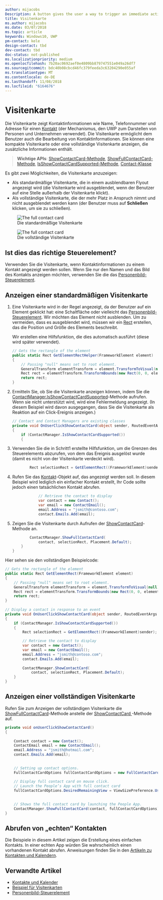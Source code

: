 ```yaml
---
author: mijacobs
Description: A button gives the user a way to trigger an immediate action.
title: Visitenkarte
ms.author: mijacobs
ms.date: 03/07/2018
ms.topic: article
keywords: Windows10, UWP
pm-contact: kele
design-contact: tbd
dev-contact: tbd
doc-status: not-published
ms.localizationpriority: medium
ms.openlocfilehash: 7b20ac0692aef0e4809bb879747551e049a26df7
ms.sourcegitcommit: bdc40b08cbcd46fc379feeda3c63204290e055af
ms.translationtype: MT
ms.contentlocale: de-DE
ms.lasthandoff: 11/08/2018
ms.locfileid: "6164676"
---
```

# <a name="contact-card"></a>Visitenkarte

Die Visitenkarte zeigt Kontaktinformationen wie Name, Telefonnummer und Adresse für einen [Kontakt](//docs.microsoft.com/uwp/api/Windows.ApplicationModel.Contacts.Contact) (der Mechanismus, den UWP zum Darstellen von Personen und Unternehmen verwendet).  Die Visitenkarte ermöglicht dem Benutzer auch die Bearbeitung von Kontaktinformationen. Sie können eine kompakte Visitenkarte oder eine vollständige Visitenkarte anzeigen, die zusätzliche Informationen enthält.

> **Wichtige APIs**: [ShowContactCard-Methode](/uwp/api/windows.applicationmodel.contacts.contactmanager#Windows_ApplicationModel_Contacts_ContactManager_ShowFullContactCard_Windows_ApplicationModel_Contacts_Contact_Windows_Foundation_Rect_),   [ShowFullContactCard-Methode](/uwp/api/windows.applicationmodel.contacts.contactmanager#Windows_ApplicationModel_Contacts_ContactManager_ShowContactCard_Windows_ApplicationModel_Contacts_Contact_Windows_ApplicationModel_Contacts_FullContactCardOptions_),  [IsShowContactCardSupported-Methode](/uwp/api/windows.applicationmodel.contacts.contactmanager.IsShowContactCardSupported),  [Contact-Klasse](//docs.microsoft.com/uwp/api/Windows.ApplicationModel.Contacts.Contact)  

Es gibt zwei Möglichkeiten, die Visitenkarte anzuzeigen:  
* Als standardmäßige Visitenkarte, die in einem ausblendbaren Flyout angezeigt wird (die Visitenkarte wird ausgeblendet, wenn der Benutzer auf eine Stelle außerhalb der Visitenkarte klickt). 
* Als vollständige Visitenkarte, die der mehr Platz in Anspruch nimmt und nicht ausgeblendet werden kann (der Benutzer muss auf **Schließen** klicken, um sie zu schließen). 


<figure>
    <img src="images/contact-card/contact-card-standard.png" alt="The full contact card">
    <figcaption>Die standardmäßige Visitenkarte</figcaption>
</figure>

<figure>
    <img src="images/contact-card/contact-card-full.png" alt="The full contact card">
    <figcaption>Die vollständige Visitenkarte</figcaption>
</figure>


## <a name="is-this-the-right-control"></a>Ist dies das richtige Steuerelement?

Verwenden Sie die Visitenkarte, wenn Kontaktinformationen zu einem Kontakt angezeigt werden sollen. Wenn Sie nur den Namen und das Bild des Kontakts anzeigen möchten, verwenden Sie die das [Personenbild-Steuerelement](person-picture.md). 


<!-- TODO: Add examples back when the contact card has been added. -->

<!-- ## Examples

<table>
<th align="left">XAML Controls Gallery<th>
<tr>
<td><img src="images/xaml-controls-gallery-sm.png" alt="XAML controls gallery"></img></td>
<td>
    <p>If you have the <strong style="font-weight: semi-bold">XAML Controls Gallery</strong> app installed, click here to <a href="xamlcontrolsgallery:/item/Button">open the app and see the Button in action</a>.</p>
    <ul>
    <li><a href="https://www.microsoft.com/store/productId/9MSVH128X2ZT">Get the XAML Controls Gallery app (Microsoft Store)</a></li>
    <li><a href="https://github.com/Microsoft/Windows-universal-samples/tree/master/Samples/XamlUIBasics">Get the source code (GitHub)</a></li>
    </ul>
</td>
</tr>
</table> -->

## <a name="show-a-standard-contact-card"></a>Anzeigen einer standardmäßigen Visitenkarte

1. Eine Visitenkarte wird in der Regel angezeigt, da der Benutzer auf ein Element geklickt hat: eine Schaltfläche oder vielleicht das [Personenbild-Steuerelement](person-picture.md). Wir möchten das Element nicht ausblenden. Um zu vermeiden, dass es ausgeblendet wird, müssen wir ein [Rect](/uwp/api/windows.foundation.rect) erstellen, das die Position und Größe des Elements beschreibt. 

    Wir erstellen eine Hilfsfunktion, die dies automatisch ausführt (diese wird später verwendet).
    ```csharp
    // Gets the rectangle of the element 
    public static Rect GetElementRectHelper(FrameworkElement element) 
    { 
        // Passing "null" means set to root element. 
        GeneralTransform elementTransform = element.TransformToVisual(null); 
        Rect rect = elementTransform.TransformBounds(new Rect(0, 0, element.ActualWidth, element.ActualHeight)); 
        return rect; 
    } 

    ```

2. Ermitteln Sie, ob Sie die Visitenkarte anzeigen können, indem Sie die [ContactManager.IsShowContactCardSupported](/uwp/api/windows.applicationmodel.contacts.contactmanager.IsShowContactCardSupported)-Methode aufrufen. Wenn sie nicht unterstützt wird, wird eine Fehlermeldung angezeigt. (In diesem Beispiel wird davon ausgegangen, dass Sie die Visitenkarte als Reaktion auf ein Click-Ereignis anzeigen.)
    ```csharp
    // Contact and Contact Managers are existing classes 
    private void OnUserClickShowContactCard(object sender, RoutedEventArgs e) 
    { 
        if (ContactManager.IsShowContactCardSupported()) 
        { 

    ```

3. Verwenden Sie die in Schritt1 erstellte Hilfsfunktion, um die Grenzen des Steuerelements abzurufen, von dem das Ereignis ausgelöst wurde (damit es nicht von der Visitenkarte verdeckt wird).

    ```csharp
            Rect selectionRect = GetElementRect((FrameworkElement)sender); 
    ```

4. Rufen Sie das [Kontakt](//docs.microsoft.com/uwp/api/Windows.ApplicationModel.Contacts.Contact)-Objekt auf, das angezeigt werden soll. In diesem Beispiel wird lediglich ein einfacher Kontakt erstellt, Ihr Code sollte jedoch einen tatsächlichen Kontakt abrufen. 

    ```csharp
                // Retrieve the contact to display
                var contact = new Contact(); 
                var email = new ContactEmail(); 
                email.Address = "jsmith@contoso.com"; 
                contact.Emails.Add(email); 
    ```
5. Zeigen Sie die Visitenkarte durch Aufrufen der [ShowContactCard](/uwp/api/windows.applicationmodel.contacts.contactmanager#Windows_ApplicationModel_Contacts_ContactManager_ShowFullContactCard_Windows_ApplicationModel_Contacts_Contact_Windows_Foundation_Rect_)-Methode an. 

    ```csharp
            ContactManager.ShowFullContactCard(
                contact, selectionRect, Placement.Default); 
        } 
    } 
    ```

Hier sehen sie den vollständigen Beispielcode:

```csharp
// Gets the rectangle of the element 
public static Rect GetElementRect(FrameworkElement element) 
{ 
    // Passing "null" means set to root element. 
    GeneralTransform elementTransform = element.TransformToVisual(null); 
    Rect rect = elementTransform.TransformBounds(new Rect(0, 0, element.ActualWidth, element.ActualHeight)); 
    return rect; 
} 
 
// Display a contact in response to an event
private void OnUserClickShowContactCard(object sender, RoutedEventArgs e) 
{ 
    if (ContactManager.IsShowContactCardSupported()) 
    { 
        Rect selectionRect = GetElementRect((FrameworkElement)sender);

        // Retrieve the contact to display
        var contact = new Contact(); 
        var email = new ContactEmail(); 
        email.Address = "jsmith@contoso.com"; 
        contact.Emails.Add(email); 
    
        ContactManager.ShowContactCard(
            contact, selectionRect, Placement.Default); 
    } 
} 

```

## <a name="show-a-full-contact-card"></a>Anzeigen einer vollständigen Visitenkarte

Rufen Sie zum Anzeigen der vollständigen Visitenkarte die [ShowFullContactCard](/uwp/api/windows.applicationmodel.contacts.contactmanager#Windows_ApplicationModel_Contacts_ContactManager_ShowContactCard_Windows_ApplicationModel_Contacts_Contact_Windows_ApplicationModel_Contacts_FullContactCardOptions_)-Methode anstelle der [ShowContactCard ](/uwp/api/windows.applicationmodel.contacts.contactmanager#Windows_ApplicationModel_Contacts_ContactManager_ShowFullContactCard_Windows_ApplicationModel_Contacts_Contact_Windows_Foundation_Rect_)-Methode auf.

```csharp
private void onUserClickShowContactCard() 
{ 
   
    Contact contact = new Contact(); 
    ContactEmail email = new ContactEmail(); 
    email.Address = "jsmith@hotmail.com"; 
    contact.Emails.Add(email); 
 
 
    // Setting up contact options.     
    FullContactCardOptions fullContactCardOptions = new FullContactCardOptions(); 
 
    // Display full contact card on mouse click.   
    // Launch the People’s App with full contact card  
    fullContactCardOptions.DesiredRemainingView = ViewSizePreference.UseLess; 
     
 
    // Shows the full contact card by launching the People App. 
    ContactManager.ShowFullContactCard(contact, fullContactCardOptions); 
} 

```

## <a name="retrieving-real-contacts"></a>Abrufen von „echten“ Kontakten

Die Beispiele in diesem Artikel zeigen die Erstellung eines einfachen Kontakts. In einer echten App würden Sie wahrscheinlich einen vorhandenen Kontakt abrufen. Anweisungen finden Sie in den [Artikeln zu Kontakten und Kalendern](/windows/uwp/contacts-and-calendar/).




## <a name="related-articles"></a>Verwandte Artikel
- [Kontakte und Kalender](/windows/uwp/contacts-and-calendar/)
- [Beispiel für Visitenkarten](http://go.microsoft.com/fwlink/p/?LinkId=624040)
- [Personenbild-Steuerelement](/windows/uwp/controls-and-patterns/person-picture/)
